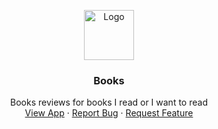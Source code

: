 <p align=center>
  <a href=https://github.com/harunmohamed/books>
    <img src=https://cdn-icons-png.flaticon.com/512/3528/3528211.png alt=Logo width=80 height=80>
  </a>

  <h3 align=center>Books</h3>

  <p align=center>
    Books reviews for books I read or I want to read
    <br />
    <a href=#>View App</a>
    ·
    <a href=#>Report Bug</a>
    ·
    <a href=#>Request Feature</a>
  </p>
</p>


